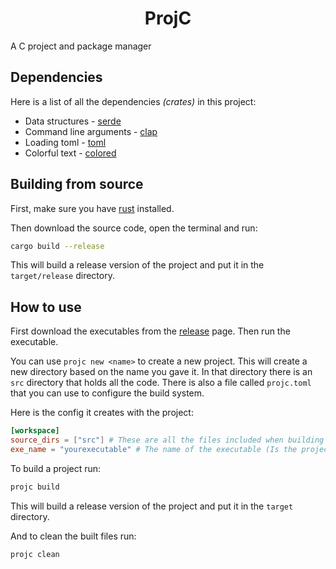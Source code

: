 <h1 align="center">ProjC</h1>

A C project and package manager

## Dependencies

Here is a list of all the dependencies *(crates)* in this project:

- Data structures - [serde](https://docs.rs/serde/latest/serde/)
- Command line arguments - [clap](https://docs.rs/clap/latest/clap/)
- Loading toml - [toml](https://docs.rs/toml/latest/toml/)
- Colorful text - [colored](https://docs.rs/colored/latest/colored/)

## Building from source

First, make sure you have [rust](https://www.rust-lang.org) installed.

Then download the source code, open the terminal and run:

```sh
cargo build --release
```

This will build a release version of the project and put it in the `target/release` directory.

## How to use

First download the executables from the [release](https://github.com/Saturn7569/ProjC/releases) page.
Then run the executable.

You can use `projc new <name>` to create a new project.
This will create a new directory based on the name you gave it.
In that directory there is an `src` directory that holds all the code.
There is also a file called `projc.toml` that you can use to configure
the build system.

Here is the config it creates with the project:

```toml
[workspace]
source_dirs = ["src"] # These are all the files included when building
exe_name = "yourexecutable" # The name of the executable (Is the project name automatically)
```

To build a project run:

```sh
projc build
```

This will build a release version of the project and put it in the `target` directory.

And to clean the built files run:

```sh
projc clean
```
